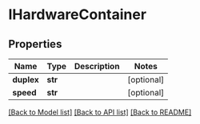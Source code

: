 # IHardwareContainer

## Properties
Name | Type | Description | Notes
------------ | ------------- | ------------- | -------------
**duplex** | **str** |  | [optional] 
**speed** | **str** |  | [optional] 

[[Back to Model list]](../README.md#documentation-for-models) [[Back to API list]](../README.md#documentation-for-api-endpoints) [[Back to README]](../README.md)


